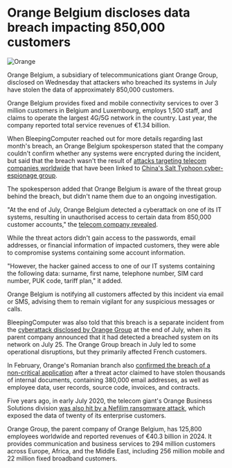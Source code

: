 # Orange Belgium discloses data breach impacting 850,000 customers

![Orange](https://www.bleepstatic.com/content/hl-images/2025/08/21/Orange.jpg)

Orange Belgium, a subsidiary of telecommunications giant Orange Group, disclosed on Wednesday that attackers who breached its systems in July have stolen the data of approximately 850,000 customers.

Orange Belgium provides fixed and mobile connectivity services to over 3 million customers in Belgium and Luxembourg, employs 1,500 staff, and claims to operate the largest 4G/5G network in the country. Last year, the company reported total service revenues of €1.34 billion.

When BleepingComputer reached out for more details regarding last month's breach, an Orange Belgium spokesperson stated that the company couldn't confirm whether any systems were encrypted during the incident, but said that the breach wasn't the result of [attacks targeting telecom companies worldwide](https://www.bleepingcomputer.com/news/security/charter-and-windstream-among-nine-us-telecoms-hacked-by-china/) that have been linked to [China's Salt Typhoon cyber-espionage group](https://www.bleepingcomputer.com/tag/salt-typhoon/).

The spokesperson added that Orange Belgium is aware of the threat group behind the breach, but didn't name them due to an ongoing investigation.

"At the end of July, Orange Belgium detected a cyberattack on one of its IT systems, resulting in unauthorised access to certain data from 850,000 customer accounts," the [telecom company revealed](https://corporate.orange.be/en/node/57971).

While the threat actors didn't gain access to the passwords, email addresses, or financial information of impacted customers, they were able to compromise systems containing some account information.

"However, the hacker gained access to one of our IT systems containing the following data: surname, first name, telephone number, SIM card number, PUK code, tariff plan," it added.

Orange Belgium is notifying all customers affected by this incident via email or SMS, advising them to remain vigilant for any suspicious messages or calls.

BleepingComputer was also told that this breach is a separate incident from the [cyberattack disclosed by Orange Group](https://www.bleepingcomputer.com/news/security/french-telecommunications-giant-orange-discloses-cyberattack/) at the end of July, when its parent company announced that it had detected a breached system on its network on July 25\. The Orange Group breach in July led to some operational disruptions, but they primarily affected French customers.

In February, Orange's Romanian branch also [confirmed the breach of a non-critical application](https://www.bleepingcomputer.com/news/security/orange-group-confirms-breach-after-hacker-leaks-company-documents/) after a threat actor claimed to have stolen thousands of internal documents, containing 380,000 email addresses, as well as employee data, user records, source code, invoices, and contracts.

Five years ago, in early July 2020, the telecom giant's Orange Business Solutions division [was also hit by a Nefilim ransomware attack](https://www.bleepingcomputer.com/news/security/orange-confirms-ransomware-attack-exposing-business-customers-data/), which exposed the data of twenty of its enterprise customers.

Orange Group, the parent company of Orange Belgium, has 125,800 employees worldwide and reported revenues of €40.3 billion in 2024\. It provides communication and business services to 294 million customers across Europe, Africa, and the Middle East, including 256 million mobile and 22 million fixed broadband customers.